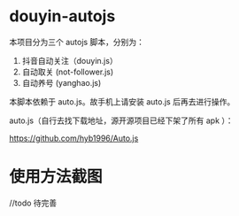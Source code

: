 # douyin-autojs

本项目分为三个 autojs 脚本，分别为：

1. 抖音自动关注（douyin.js）
2. 自动取关 (not-follower.js)
3. 自动养号 (yanghao.js)

本脚本依赖于 auto.js。故手机上请安装 auto.js 后再去进行操作。

auto.js（自行去找下载地址，源开源项目已经下架了所有 apk ）：

https://github.com/hyb1996/Auto.js




# 使用方法截图

//todo 待完善
